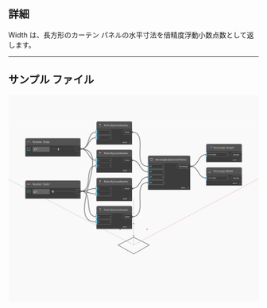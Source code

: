 ## 詳細
Width は、長方形のカーテン パネルの水平寸法を倍精度浮動小数点数として返します。
___
## サンプル ファイル

![Width](./Autodesk.DesignScript.Geometry.Rectangle.Width_img.jpg)

